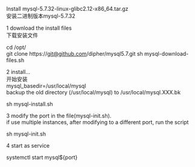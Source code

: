 Install mysql-5.7.32-linux-glibc2.12-x86_64.tar.gz   
  安装二进制版本mysql-5.7.32   

1 download the install files   
  下载安装文件

cd /opt/   
git clone https://git@github.com/dipher/mysql5.7.git
sh mysql-download-files.sh   

2 install...   
  开始安装   
  mysql_basedir=/usr/local/mysql   
  backup the old directory (/usr/local/mysql) to /usr/local/mysql.XXX.bk   
   
sh mysql-install.sh   

3 modify the port in the file(mysql-init.sh).    
  if use multiple instances, after modifying to a different port, run the script   
   
sh mysql-init.sh   

4 start as service    

systemctl start mysql${port}    
